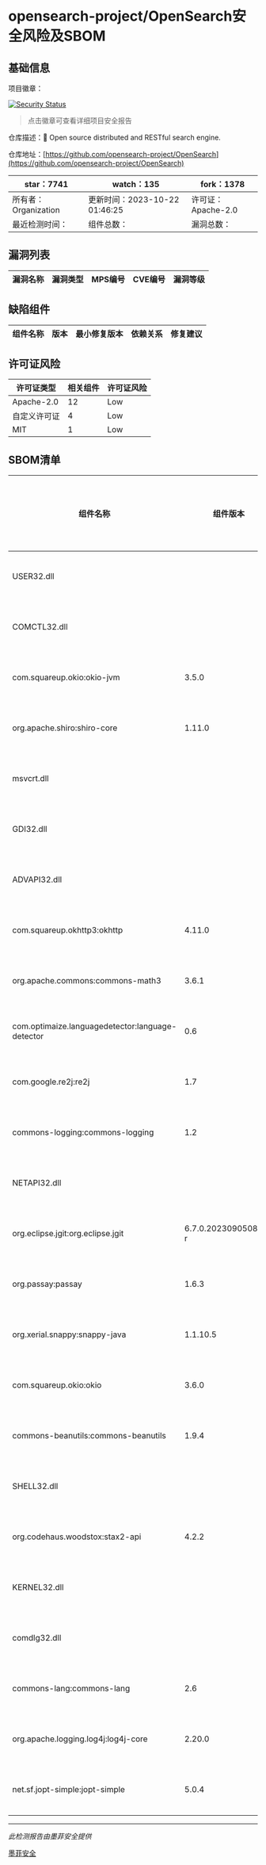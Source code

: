# opensearch-project/OpenSearch安全风险及SBOM

## 基础信息

项目徽章：

[![Security Status](https://www.murphysec.com/platform3/v31/badge/1715942977482391552.svg)](https://www.murphysec.com/console/report/1694410234801250304/1715942977482391552)

> 点击徽章可查看详细项目安全报告

仓库描述：🔎 Open source distributed and RESTful search engine.

仓库地址：[https://github.com/opensearch-project/OpenSearch](https://github.com/opensearch-project/OpenSearch)

| star：7741 | watch：135 | fork：1378 |
| ----------- | -------------- | ------------ |
| 所有者：Organization | 更新时间：2023-10-22 01:46:25 | 许可证：Apache-2.0 |
| 最近检测时间： | 组件总数： | 漏洞总数： |




## 漏洞列表

| 漏洞名称 | 漏洞类型 | MPS编号 | CVE编号 | 漏洞等级 |
| ------- | ------ | ------- | ------ | ----- |





## 缺陷组件

| 组件名称 | 版本 | 最小修复版本 | 依赖关系 | 修复建议 |
| -------- | ---- | ------------ | -------- | -------- |





## 许可证风险

| 许可证类型 | 相关组件 | 许可证风险 |
| ---------- | -------- | ---------- |
|Apache-2.0|12|Low|
|自定义许可证|4|Low|
|MIT|1|Low|




## SBOM清单

| 组件名称 | 组件版本 | 是否直接依赖 | 仓库 |
| -------- | -------- | ------------ | ---- |
|USER32.dll||间接依赖||
|COMCTL32.dll||间接依赖||
|com.squareup.okio:okio-jvm|3.5.0|直接依赖|maven|
|org.apache.shiro:shiro-core|1.11.0|直接依赖|maven|
|msvcrt.dll||间接依赖||
|GDI32.dll||间接依赖||
|ADVAPI32.dll||间接依赖||
|com.squareup.okhttp3:okhttp|4.11.0|直接依赖|maven|
|org.apache.commons:commons-math3|3.6.1|直接依赖|maven|
|com.optimaize.languagedetector:language-detector|0.6|直接依赖|maven|
|com.google.re2j:re2j|1.7|直接依赖|maven|
|commons-logging:commons-logging|1.2|直接依赖|maven|
|NETAPI32.dll||间接依赖||
|org.eclipse.jgit:org.eclipse.jgit|6.7.0.202309050840-r|直接依赖|maven|
|org.passay:passay|1.6.3|直接依赖|maven|
|org.xerial.snappy:snappy-java|1.1.10.5|直接依赖|maven|
|com.squareup.okio:okio|3.6.0|直接依赖|maven|
|commons-beanutils:commons-beanutils|1.9.4|直接依赖|maven|
|SHELL32.dll||间接依赖||
|org.codehaus.woodstox:stax2-api|4.2.2|直接依赖|maven|
|KERNEL32.dll||间接依赖||
|comdlg32.dll||间接依赖||
|commons-lang:commons-lang|2.6|直接依赖|maven|
|org.apache.logging.log4j:log4j-core|2.20.0|直接依赖|maven|
|net.sf.jopt-simple:jopt-simple|5.0.4|直接依赖|maven|


------

*此检测报告由墨菲安全提供*

[墨菲安全](www.murphysec.com)